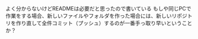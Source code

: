 よく分からないけどREADMEは必要だと思ったので書いている
もしや同じPCで作業をする場合、新しいファイルやフォルダを作った場合には、新しいリポジトリを作り直して全件コミット（プッシュ）するのが一番手っ取り早いということか？

